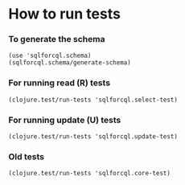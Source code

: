 # How to run tests

### To generate the schema

```
(use 'sqlforcql.schema)
(sqlforcql.schema/generate-schema)
```

### For running read (R) tests

```
(clojure.test/run-tests 'sqlforcql.select-test)
```

### For running update (U) tests

```
(clojure.test/run-tests 'sqlforcql.update-test)
```

### Old tests
```
(clojure.test/run-tests 'sqlforcql.core-test)
```
